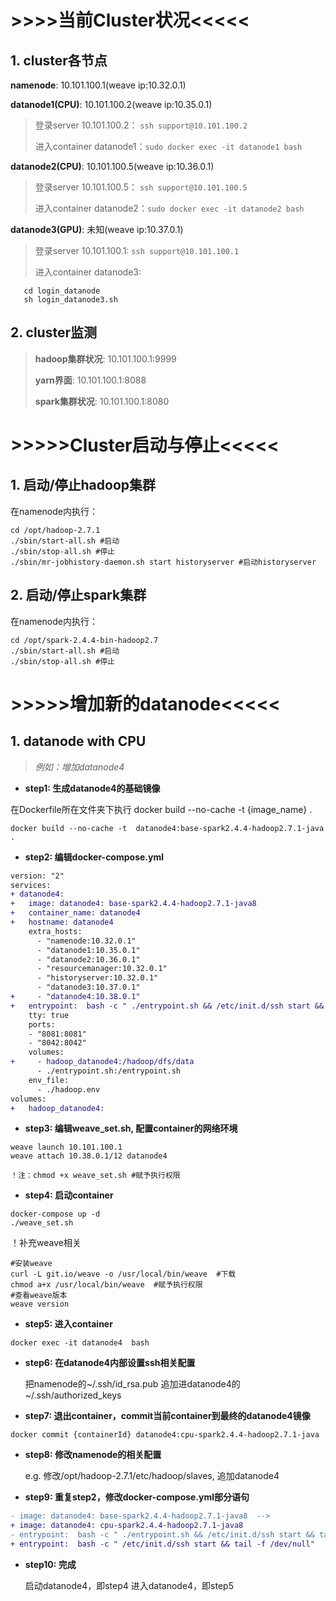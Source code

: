 # >>>>当前Cluster状况<<<<<

## 1. cluster各节点

**namenode**: 10.101.100.1(weave ip:10.32.0.1)

**datanode1(CPU)**: 10.101.100.2(weave ip:10.35.0.1)
> 登录server 10.101.100.2： `ssh support@10.101.100.2`
>
> 进入container datanode1：`sudo docker exec -it datanode1 bash`

**datanode2(CPU)**: 10.101.100.5(weave ip:10.36.0.1)
> 登录server 10.101.100.5： `ssh support@10.101.100.5`
>
> 进入container datanode2：`sudo docker exec -it datanode2 bash`

**datanode3(GPU)**: 未知(weave ip:10.37.0.1)

> 登录server 10.101.100.1: `ssh support@10.101.100.1`
>
> 进入container datanode3:
>
```
   cd login_datanode
   sh login_datanode3.sh
```



## 2. cluster监测

> **hadoop集群状况**: 10.101.100.1:9999
>
> **yarn界面**:       10.101.100.1:8088
>
> **spark集群状况**:  10.101.100.1:8080



# >>>>>Cluster启动与停止<<<<<

## 1. 启动/停止hadoop集群

在namenode内执行：
```
cd /opt/hadoop-2.7.1
./sbin/start-all.sh #启动
./sbin/stop-all.sh #停止
./sbin/mr-jobhistory-daemon.sh start historyserver #启动historyserver
```

## 2. 启动/停止spark集群

在namenode内执行：
```
cd /opt/spark-2.4.4-bin-hadoop2.7
./sbin/start-all.sh #启动
./sbin/stop-all.sh #停止
```


# >>>>>增加新的datanode<<<<<

## 1. datanode with CPU

>*例如：增加datanode4*

* **step1:  生成datanode4的基础镜像**

在Dockerfile所在文件夹下执行 docker build --no-cache -t {image_name} .
```
docker build --no-cache -t  datanode4:base-spark2.4.4-hadoop2.7.1-java . 
```
* **step2:  编辑docker-compose.yml**

```diff
version: "2"
services:
+ datanode4:
+   image: datanode4: base-spark2.4.4-hadoop2.7.1-java8
+   container_name: datanode4
+   hostname: datanode4
    extra_hosts:
      - "namenode:10.32.0.1"
      - "datanode1:10.35.0.1"
      - "datanode2:10.36.0.1"
      - "resourcemanager:10.32.0.1"
      - "historyserver:10.32.0.1"
      - "datanode3:10.37.0.1"
+     - "datanode4:10.38.0.1"
+   entrypoint:  bash -c " ./entrypoint.sh && /etc/init.d/ssh start && tail -f /dev/null"
    tty: true
    ports:
    - "8081:8081"
    - "8042:8042"
    volumes:
+     - hadoop_datanode4:/hadoop/dfs/data
      - ./entrypoint.sh:/entrypoint.sh
    env_file:
      - ./hadoop.env
volumes:
+   hadoop_datanode4:
```

* **step3:  编辑weave_set.sh, 配置container的网络环境**

```
weave launch 10.101.100.1
weave attach 10.38.0.1/12 datanode4
```
    ！注：chmod +x weave_set.sh #赋予执行权限

* **step4:  启动container**

```
docker-compose up -d
./weave_set.sh
```

！补充weave相关
```
#安装weave
curl -L git.io/weave -o /usr/local/bin/weave  #下载
chmod a+x /usr/local/bin/weave  #赋予执行权限
#查看weave版本
weave version
```

* **step5:  进入container**

```
docker exec -it datanode4  bash
```

* **step6:  在datanode4内部设置ssh相关配置**

    把namenode的~/.ssh/id_rsa.pub 追加进datanode4的~/.ssh/authorized_keys 


* **step7: 退出container，commit当前container到最终的datanode4镜像**

```
docker commit {containerId} datanode4:cpu-spark2.4.4-hadoop2.7.1-java
```

* **step8:  修改namenode的相关配置**

    e.g. 修改/opt/hadoop-2.7.1/etc/hadoop/slaves, 追加datanode4


* **step9:  重复step2，修改docker-compose.yml部分语句**

```diff
- image: datanode4: base-spark2.4.4-hadoop2.7.1-java8  -->  
+ image: datanode4: cpu-spark2.4.4-hadoop2.7.1-java8
- entrypoint:  bash -c " ./entrypoint.sh && /etc/init.d/ssh start && tail -f /dev/null"  --> 
+ entrypoint:  bash -c " /etc/init.d/ssh start && tail -f /dev/null"
```

* **step10:  完成**

    启动datanode4，即step4
    进入datanode4，即step5
